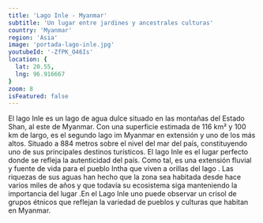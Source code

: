 ```yaml
---
title: 'Lago Inle - Myanmar'
subtitle: 'Un lugar entre jardines y ancestrales culturas'
country: 'Myanmar'
region: 'Asia'
image: 'portada-lago-inle.jpg'
youtubeId: '-ZfPK_O46Is'
location: {
  lat: 20.55,
  lng: 96.916667
}
zoom: 8
isFeatured: false
---
```


El lago Inle es un lago de agua dulce situado en las montañas del Estado Shan, al este de Myanmar. Con una superficie estimada de 116 km² y 100 km de largo, es el segundo lago im Myanmar en extensión y uno de los más altos. Situado a 884 metros sobre el nivel del mar del país, constituyendo uno de sus principales destinos turísticos. El lago Inle es el lugar perfecto donde se refleja la autenticidad del país. Como tal, es una extensión fluvial y fuente de vida para el pueblo Intha que viven a orillas del lago . Las riquezas de sus aguas han hecho que la zona sea habitada desde hace varios miles de años y que todavía su ecosistema siga manteniendo la importancia del lugar .En el Lago Inle uno puede observar un crisol de grupos étnicos que reflejan la variedad de pueblos y culturas que habitan en Myanmar.